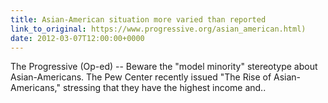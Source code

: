 ```yaml
---
title: Asian-American situation more varied than reported
link_to_original: https://www.progressive.org/asian_american.html)  
date: 2012-03-07T12:00:00+0000
---
```

  
The Progressive (Op-ed) -- Beware the "model minority" stereotype about Asian-Americans. The Pew Center recently issued "The Rise of Asian-Americans," stressing that they have the highest income and..

